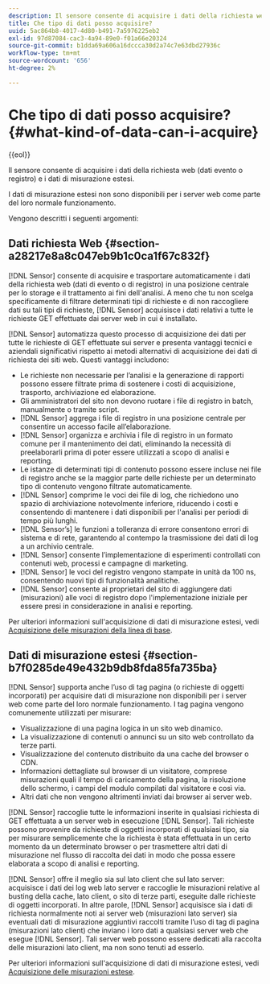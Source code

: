```yaml
---
description: Il sensore consente di acquisire i dati della richiesta web (dati evento o registro) e i dati di misurazione estesi.
title: Che tipo di dati posso acquisire?
uuid: 5ac864b8-4017-4d80-b491-7a5976225eb2
exl-id: 97d87084-cac3-4a94-89e0-f01a66e20324
source-git-commit: b1dda69a606a16dccca30d2a74c7e63dbd27936c
workflow-type: tm+mt
source-wordcount: '656'
ht-degree: 2%

---
```


# Che tipo di dati posso acquisire?{#what-kind-of-data-can-i-acquire}

{{eol}}

Il sensore consente di acquisire i dati della richiesta web (dati evento o registro) e i dati di misurazione estesi.

I dati di misurazione estesi non sono disponibili per i server web come parte del loro normale funzionamento.

Vengono descritti i seguenti argomenti:

## Dati richiesta Web {#section-a28217e8a8c047eb9b1c0ca1f67c832f}

[!DNL Sensor] consente di acquisire e trasportare automaticamente i dati della richiesta web (dati di evento o di registro) in una posizione centrale per lo storage e il trattamento ai fini dell&#39;analisi. A meno che tu non scelga specificamente di filtrare determinati tipi di richieste e di non raccogliere dati su tali tipi di richieste, [!DNL Sensor] acquisisce i dati relativi a tutte le richieste GET effettuate dai server web in cui è installato.

[!DNL Sensor] automatizza questo processo di acquisizione dei dati per tutte le richieste di GET effettuate sui server e presenta vantaggi tecnici e aziendali significativi rispetto ai metodi alternativi di acquisizione dei dati di richiesta dei siti web. Questi vantaggi includono:

* Le richieste non necessarie per l’analisi e la generazione di rapporti possono essere filtrate prima di sostenere i costi di acquisizione, trasporto, archiviazione ed elaborazione.
* Gli amministratori del sito non devono ruotare i file di registro in batch, manualmente o tramite script.
* [!DNL Sensor] aggrega i file di registro in una posizione centrale per consentire un accesso facile all’elaborazione.
* [!DNL Sensor] organizza e archivia i file di registro in un formato comune per il mantenimento dei dati, eliminando la necessità di preelaborarli prima di poter essere utilizzati a scopo di analisi e reporting.
* Le istanze di determinati tipi di contenuto possono essere incluse nei file di registro anche se la maggior parte delle richieste per un determinato tipo di contenuto vengono filtrate automaticamente.
* [!DNL Sensor] comprime le voci dei file di log, che richiedono uno spazio di archiviazione notevolmente inferiore, riducendo i costi e consentendo di mantenere i dati disponibili per l&#39;analisi per periodi di tempo più lunghi.
* [!DNL Sensor’s] le funzioni a tolleranza di errore consentono errori di sistema e di rete, garantendo al contempo la trasmissione dei dati di log a un archivio centrale.
* [!DNL Sensor] consente l’implementazione di esperimenti controllati con contenuti web, processi e campagne di marketing.
* [!DNL Sensor] le voci del registro vengono stampate in unità da 100 ns, consentendo nuovi tipi di funzionalità analitiche.
* [!DNL Sensor] consente ai proprietari del sito di aggiungere dati (misurazioni) alle voci di registro dopo l&#39;implementazione iniziale per essere presi in considerazione in analisi e reporting.

Per ulteriori informazioni sull&#39;acquisizione di dati di misurazione estesi, vedi [Acquisizione delle misurazioni della linea di base](../../home/c-undst-pg-tag/c-acq-bsln-msmts/c-acq-bsln-msmts.md#concept-ed9b4b21693a4bafac75d60708b9b6fe).

## Dati di misurazione estesi {#section-b7f0285de49e432b9db8fda85fa735ba}

[!DNL Sensor] supporta anche l’uso di tag pagina (o richieste di oggetti incorporati) per acquisire dati di misurazione non disponibili per i server web come parte del loro normale funzionamento. I tag pagina vengono comunemente utilizzati per misurare:

* Visualizzazione di una pagina logica in un sito web dinamico.
* La visualizzazione di contenuti o annunci su un sito web controllato da terze parti.
* Visualizzazione del contenuto distribuito da una cache del browser o CDN.
* Informazioni dettagliate sul browser di un visitatore, comprese misurazioni quali il tempo di caricamento della pagina, la risoluzione dello schermo, i campi del modulo compilati dal visitatore e così via.
* Altri dati che non vengono altrimenti inviati dai browser ai server web.

[!DNL Sensor] raccoglie tutte le informazioni inserite in qualsiasi richiesta di GET effettuata a un server web in esecuzione [!DNL Sensor]. Tali richieste possono provenire da richieste di oggetti incorporati di qualsiasi tipo, sia per misurare semplicemente che la richiesta è stata effettuata in un certo momento da un determinato browser o per trasmettere altri dati di misurazione nel flusso di raccolta dei dati in modo che possa essere elaborata a scopo di analisi e reporting.

[!DNL Sensor] offre il meglio sia sul lato client che sul lato server: acquisisce i dati dei log web lato server e raccoglie le misurazioni relative al busting della cache, lato client, o sito di terze parti, eseguite dalle richieste di oggetti incorporati. In altre parole, [!DNL Sensor] acquisisce sia i dati di richiesta normalmente noti ai server web (misurazioni lato server) sia eventuali dati di misurazione aggiuntivi raccolti tramite l’uso di tag di pagina (misurazioni lato client) che inviano i loro dati a qualsiasi server web che esegue [!DNL Sensor]. Tali server web possono essere dedicati alla raccolta delle misurazioni lato client, ma non sono tenuti ad esserlo.

Per ulteriori informazioni sull&#39;acquisizione di dati di misurazione estesi, vedi [Acquisizione delle misurazioni estese](../../home/c-undst-pg-tag/c-acq-ext-msmt/c-acq-ext-msmt.md#concept-d171a6d2bde843cdb65bcfe69c6a4944).
